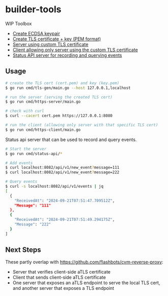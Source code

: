# builder-tools

WIP Toolbox

- [Create ECDSA keypair](cmd/ecdsa-gen/main.go)
- [Create TLS certificate + key (PEM format)](cmd/tls-gen/main.go)
- [Server using custom TLS certificate](cmd/https-server/main.go)
- [Client allowing only server using the custom TLS certificate](cmd/https-client/main.go)
- [Status API server for recording and querying events](cmd/status-api/)

## Usage

```bash
# create the TLS cert (cert.pem) and key (key.pem)
$ go run cmd/tls-gen/main.go --host 127.0.0.1,localhost

# run the server (serving the created TLS cert)
$ go run cmd/https-server/main.go

# check with curl
$ curl --cacert cert.pem https://127.0.0.1:8080

# run the client (allowing only server with that specific TLS cert)
$ go run cmd/https-client/main.go
```

Status api server that can be used to record and query events.

```bash
# Start the server
$ go run cmd/status-api/*

# Add events
$ curl localhost:8082/api/v1/new_event?message=111
$ curl localhost:8082/api/v1/new_event?message=222

# Query events
$ curl -s localhost:8082/api/v1/events | jq
[
  {
    "ReceivedAt": "2024-09-21T07:51:47.709512Z",
    "Message": "111"
  },
  {
    "ReceivedAt": "2024-09-21T07:51:49.294175Z",
    "Message": "222"
  }
]
```


## Next Steps

These partly overlap with https://github.com/flashbots/cvm-reverse-proxy:
- Server that verifies client-side aTLS certificate
- Client that sends client-side aTLS certificate
- One server that exposes an aTLS endpoint to serve the local TLS cert, and another server that exposes a TLS endpoint

